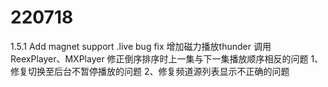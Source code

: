 # 220718
1.5.1
Add magnet support .live bug fix
增加磁力播放thunder
调用ReexPlayer、MXPlayer
修正倒序排序时上一集与下一集播放顺序相反的问题
1、修复切换至后台不暂停播放的问题
2、修复频道源列表显示不正确的问题

